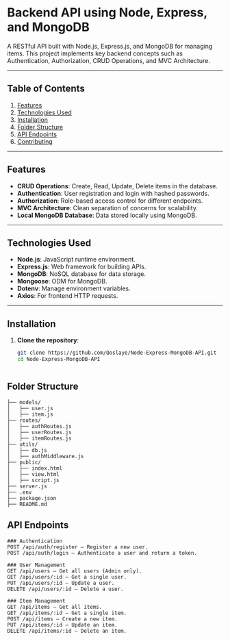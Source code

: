 
# Backend API using Node, Express, and MongoDB  

A RESTful API built with Node.js, Express.js, and MongoDB for managing items. This project implements key backend concepts such as Authentication, Authorization, CRUD Operations, and MVC Architecture.  

---

## Table of Contents  
1. [Features](#features)  
2. [Technologies Used](#technologies-used)  
3. [Installation](#installation)  
4. [Folder Structure](#folder-structure)  
5. [API Endpoints](#api-endpoints)  
6. [Contributing](#contributing)  


---

## Features  
- **CRUD Operations**: Create, Read, Update, Delete items in the database.  
- **Authentication**: User registration and login with hashed passwords.  
- **Authorization**: Role-based access control for different endpoints.  
- **MVC Architecture**: Clean separation of concerns for scalability.  
- **Local MongoDB Database**: Data stored locally using MongoDB.  

---

## Technologies Used  
- **Node.js**: JavaScript runtime environment.  
- **Express.js**: Web framework for building APIs.  
- **MongoDB**: NoSQL database for data storage.  
- **Mongoose**: ODM for MongoDB.  
- **Dotenv**: Manage environment variables.  
- **Axios**: For frontend HTTP requests.  

---

## Installation  

1. **Clone the repository**:  
   ```bash
   git clone https://github.com/Qoslaye/Node-Express-MongoDB-API.git
   cd Node-Express-MongoDB-API



  ## Folder Structure  
  ```
├── models/
│   ├── user.js
│   ├── item.js
├── routes/
│   ├── authRoutes.js
│   ├── userRoutes.js
│   ├── itemRoutes.js
├── utils/
│   ├── db.js
│   ├── authMiddleware.js
├── public/
│   ├── index.html
│   ├── view.html
│   ├── script.js
├── server.js
├── .env
├── package.json
├── README.md
```
## API Endpoints

```
### Authentication
POST /api/auth/register – Register a new user.
POST /api/auth/login – Authenticate a user and return a token.

### User Management
GET /api/users – Get all users (Admin only).
GET /api/users/:id – Get a single user.
PUT /api/users/:id – Update a user.
DELETE /api/users/:id – Delete a user.

### Item Management
GET /api/items – Get all items.
GET /api/items/:id – Get a single item.
POST /api/items – Create a new item.
PUT /api/items/:id – Update an item.
DELETE /api/items/:id – Delete an item.

```
